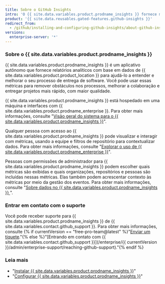 ```yaml
---
title: Sobre o GitHub Insights
intro: 'O {{ site.data.variables.product.prodname_insights }} fornece métricas e relatórios analíticos para ajudar as equipes de engenharia a entender e melhorar seu processo de entrega de software.'
product: '{{ site.data.reusables.gated-features.github-insights }}'
redirect_from:
  - /github/installing-and-configuring-github-insights/about-github-insights
versions:
  enterprise-server: '*'
---
```


### Sobre o {{ site.data.variables.product.prodname_insights }}

{{ site.data.variables.product.prodname_insights }} é um aplicativo autônomo que fornece relatórios analíticos com base em dados de {{ site.data.variables.product.product_location }} para ajudá-lo a entender e melhorar o seu processo de entrega de software. Você pode usar essas métricas para remover obstáculos nos processos, melhorar a colaboração e entregar projetos mais rápido, com maior qualidade.

{{ site.data.variables.product.prodname_insights }} está hospedado em uma máquina e interfaces com {{ site.data.variables.product.prodname_enterprise }}. Para obter mais informações, consulte "[Visão geral do sistema para o {{ site.data.variables.product.prodname_insights }}](/insights/installing-and-configuring-github-insights/system-overview-for-github-insights)".

Qualquer pessoa com acesso ao {{ site.data.variables.product.prodname_insights }} pode visualizar e interagir com métricas, usando a equipe e filtros de repositório para contextualizar dados. Para obter mais informações, consulte "[Explorar o uso de {{ site.data.variables.product.prodname_enterprise }}](/insights/exploring-your-usage-of-github-enterprise)".

Pessoas com permissões de administrador para {{ site.data.variables.product.prodname_insights }} podem escolher quais métricas são exibidas e quais organizações, repositórios e pessoas são incluídas nessas métricas. Elas também podem acrescentar contexto às métricas por meio da gestão dos eventos. Para obter mais informações, consulte "[Sobre dados no {{ site.data.variables.product.prodname_insights }} ](/insights/installing-and-configuring-github-insights/about-data-in-github-insights)".

### Entrar em contato com o suporte

Você pode receber suporte para {{ site.data.variables.product.prodname_insights }} de {{ site.data.variables.contact.github_support }}. Para obter mais informações, consulte {% if currentVersion == "free-pro-team@latest" %}"[Enviar um tíquete](/github/working-with-github-support/submitting-a-ticket)."{% else %}"[Entrando em contato com {{ site.data.variables.contact.github_support }}](/enterprise/{{ currentVersion }}/admin/enterprise-support/reaching-github-support)."{% endif %}

### Leia mais

- "[Instalar {{ site.data.variables.product.prodname_insights }}](/insights/installing-and-configuring-github-insights/installing-github-insights)"
- "[Configurar {{ site.data.variables.product.prodname_insights }}](/insights/installing-and-configuring-github-insights/configuring-github-insights)"
